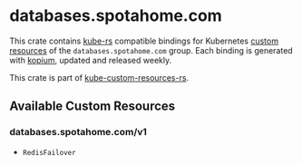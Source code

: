 <!--
SPDX-FileCopyrightText: The kube-custom-resources-rs Authors
SPDX-License-Identifier: 0BSD
 -->

# databases.spotahome.com

This crate contains [kube-rs](https://kube.rs/) compatible bindings for Kubernetes [custom resources](https://kubernetes.io/docs/tasks/extend-kubernetes/custom-resources/custom-resource-definitions/) of the `databases.spotahome.com` group. Each binding is generated with [kopium](https://github.com/kube-rs/kopium), updated and released weekly.

This crate is part of [kube-custom-resources-rs](https://github.com/metio/kube-custom-resources-rs).

## Available Custom Resources

### databases.spotahome.com/v1
- `RedisFailover`
